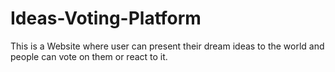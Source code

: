 # Ideas-Voting-Platform
This is a Website where user can present their dream ideas to the world and people can vote on them or react to it.
